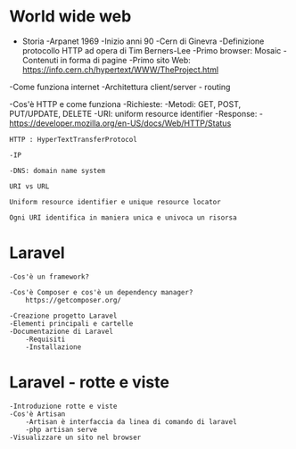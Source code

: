 # World wide web

- Storia 
    -Arpanet 1969
    -Inizio anni 90
        -Cern di Ginevra
        -Definizione protocollo HTTP ad opera di Tim Berners-Lee
        -Primo browser: Mosaic
        -Contenuti in forma di pagine
        -Primo sito Web: https://info.cern.ch/hypertext/WWW/TheProject.html

-Come funziona internet
    -Architettura client/server - routing

-Cos'è HTTP e come funziona
    -Richieste:
        -Metodi: GET, POST, PUT/UPDATE, DELETE 
        -URI: uniform resource identifier
    -Response:
        -https://developer.mozilla.org/en-US/docs/Web/HTTP/Status

    HTTP : HyperTextTransferProtocol

    -IP

    -DNS: domain name system

    URI vs URL

    Uniform resource identifier e unique resource locator

    Ogni URI identifica in maniera unica e univoca un risorsa
    
# Laravel

    -Cos'è un framework?
        
    -Cos'è Composer e cos'è un dependency manager?
        https://getcomposer.org/
    
    -Creazione progetto Laravel
    -Elementi principali e cartelle
    -Documentazione di Laravel 
        -Requisiti
        -Installazione

# Laravel - rotte e viste

    -Introduzione rotte e viste
    -Cos'è Artisan 
        -Artisan è interfaccia da linea di comando di laravel
        -php artisan serve
    -Visualizzare un sito nel browser


    